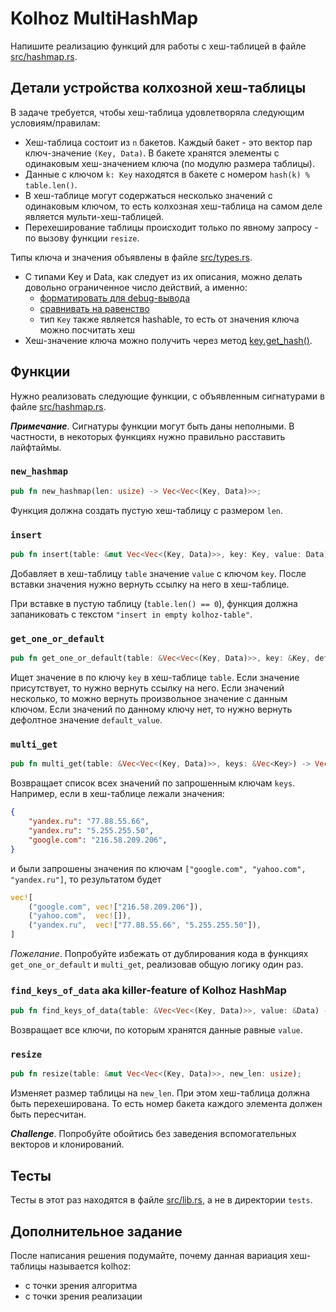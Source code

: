 # Kolhoz MultiHashMap

Напишите реализацию функций для работы с хеш-таблицей в файле [src/hashmap.rs](src/hashmap.rs).

## Детали устройства колхозной хеш-таблицы

В задаче требуется, чтобы хеш-таблица удовлетворяла следующим условиям/правилам:

- Хеш-таблица состоит из `n` бакетов. Каждый бакет - это вектор пар ключ-значение `(Key, Data)`. В бакете хранятся элементы с одинаковым хеш-значением ключа (по модулю размера таблицы).
- Данные с ключом `k: Key` находятся в бакете с номером `hash(k) % table.len()`.
- В хеш-таблице могут содержаться несколько значений с одинаковым ключом, то есть колхозная хеш-таблица на самом деле является мульти-хеш-таблицей.
- Перехеширование таблицы происходит только по явному запросу - по вызову функции `resize`.

Типы ключа и значения объявлены в файле [src/types.rs](src/types.rs).

- С типами Key и Data, как следует из их описания, можно делать довольно ограниченное число действий, а именно:
  - [форматировать для debug-вывода](https://doc.rust-lang.org/std/fmt/trait.Debug.html)
  - [сравнивать на равенство](https://doc.rust-lang.org/std/cmp/trait.Eq.html)
  - тип `Key` также является hashable, то есть от значения ключа можно посчитать хеш
- Хеш-значение ключа можно получить через метод [key.get_hash()](src/types.rs#L13).

## Функции

Нужно реализовать следующие функции, с объявленным сигнатурами в файле [src/hashmap.rs](src/hashmap.rs).

__*Примечание*__. Сигнатуры функции могут быть даны неполными. В частности, в некоторых функциях нужно правильно расставить лайфтаймы.

### `new_hashmap`

```rust
pub fn new_hashmap(len: usize) -> Vec<Vec<(Key, Data)>>;
```

Функция должна создать пустую хеш-таблицу с размером `len`.

### `insert`

```rust
pub fn insert(table: &mut Vec<Vec<(Key, Data)>>, key: Key, value: Data) -> &mut Data;
```

Добавляет в хеш-таблицу `table` значение `value` с ключом `key`.
После вставки значения нужно вернуть ссылку на него в хеш-таблице.

При вставке в пустую таблицу (`table.len() == 0`), функция должна запаниковать с текстом `"insert in empty kolhoz-table"`.

### `get_one_or_default`

```rust
pub fn get_one_or_default(table: &Vec<Vec<(Key, Data)>>, key: &Key, default_value: &Data) -> &Data;
```

Ищет значение в по ключу `key` в хеш-таблице `table`.
Если значение присутствует, то нужно вернуть ссылку на него.
Если значений несколько, то можно вернуть произвольное значение с данным ключом.
Если значений по данному ключу нет, то нужно вернуть дефолтное значение `default_value`.

### `multi_get`

```rust
pub fn multi_get(table: &Vec<Vec<(Key, Data)>>, keys: &Vec<Key>) -> Vec<(&Key, Vec<&Data>)>;
```

Возвращает список всех значений по запрошенным ключам `keys`.
Например, если в хеш-таблице лежали значения:
```json
{
    "yandex.ru": "77.88.55.66",
    "yandex.ru": "5.255.255.50",
    "google.com": "216.58.209.206",
}
```
и были запрошены значения по ключам `["google.com", "yahoo.com", "yandex.ru"]`, то результатом будет
```rust
vec![
    ("google.com", vec!["216.58.209.206"]),
    ("yahoo.com",  vec![]),
    ("yandex.ru",  vec!["77.88.55.66", "5.255.255.50"]),
]
```

*Пожелание*. Попробуйте избежать от дублирования кода в функциях `get_one_or_default` и `multi_get`, реализовав общую логику один раз.

### `find_keys_of_data` aka killer-feature of Kolhoz HashMap

```rust
pub fn find_keys_of_data(table: &Vec<Vec<(Key, Data)>>, value: &Data) -> Vec<&Key>;
```

Возвращает все ключи, по которым хранятся данные равные `value`.

### `resize`

```rust
pub fn resize(table: &mut Vec<Vec<(Key, Data)>>, new_len: usize);
```

Изменяет размер таблицы на `new_len`.
При этом хеш-таблица должна быть перехеширована.
То есть номер бакета каждого элемента должен быть пересчитан.

__*Challenge*__. Попробуйте обойтись без заведения вспомогательных векторов и клонирований.

## Тесты

Тесты в этот раз находятся в файле [src/lib.rs](src/lib.rs), а не в директории `tests`.

## Дополнительное задание

После написания решения подумайте, почему данная вариация хеш-таблицы называется kolhoz:

- с точки зрения алгоритма
- с точки зрения реализации
